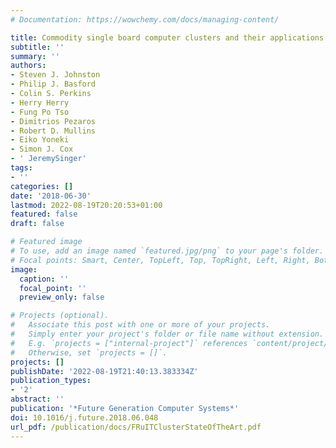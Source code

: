 ```yaml
---
# Documentation: https://wowchemy.com/docs/managing-content/

title: Commodity single board computer clusters and their applications
subtitle: ''
summary: ''
authors:
- Steven J. Johnston
- Philip J. Basford
- Colin S. Perkins
- Herry Herry
- Fung Po Tso
- Dimitrios Pezaros
- Robert D. Mullins
- Eiko Yoneki
- Simon J. Cox
- ' JeremySinger'
tags:
- ''
categories: []
date: '2018-06-30'
lastmod: 2022-08-19T20:20:53+01:00
featured: false
draft: false

# Featured image
# To use, add an image named `featured.jpg/png` to your page's folder.
# Focal points: Smart, Center, TopLeft, Top, TopRight, Left, Right, BottomLeft, Bottom, BottomRight.
image:
  caption: ''
  focal_point: ''
  preview_only: false

# Projects (optional).
#   Associate this post with one or more of your projects.
#   Simply enter your project's folder or file name without extension.
#   E.g. `projects = ["internal-project"]` references `content/project/deep-learning/index.md`.
#   Otherwise, set `projects = []`.
projects: []
publishDate: '2022-08-19T21:40:13.383334Z'
publication_types:
- '2'
abstract: ''
publication: '*Future Generation Computer Systems*'
doi: 10.1016/j.future.2018.06.048
url_pdf: /publication/docs/FRuITClusterStateOfTheArt.pdf
---
```

